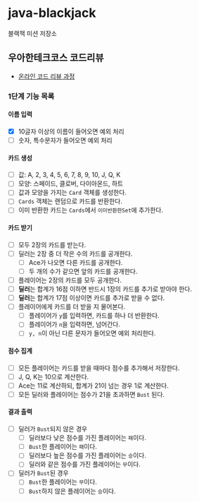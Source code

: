 # java-blackjack

블랙잭 미션 저장소

## 우아한테크코스 코드리뷰

- [온라인 코드 리뷰 과정](https://github.com/woowacourse/woowacourse-docs/blob/master/maincourse/README.md)

### 1단계 기능 목록

#### 이름 입력

- [x] 10글자 이상의 이름이 들어오면 예외 처리
- [ ] 숫자, 특수문자가 들어오면 예외 처리

#### 카드 생성

- [ ] 값: A, 2, 3, 4, 5, 6, 7, 8, 9, 10, J, Q, K
- [ ] 모양: 스페이드, 클로버, 다이아몬드, 하트
- [ ] 값과 모양을 가지는 `Card` 객체를 생성한다.
- [ ] `Cards` 객체는 랜덤으로 카드를 반환한다.
- [ ] 이미 반환한 카드는 `Cards`에서 `이미반환한Set`에 추가한다.

#### 카드 받기

- [ ] 모두 2장의 카드를 받는다.
- [ ] 딜러는 2장 중 더 작은 수의 카드를 공개한다.
    - [ ] Ace가 나오면 다른 카드를 공개한다.
    - [ ] 두 개의 수가 같으면 앞의 카드를 공개한다.
- [ ] 플레이어는 2장의 카드를 모두 공개한다.
- [ ] **딜러**는 합계가 16점 이하면 반드시 1장의 카드를 추가로 받아야 한다.
- [ ] **딜러**는 합계가 17점 이상이면 카드를 추가로 받을 수 없다.
- [ ] 플레이어에게 카드를 더 받을 지 물어본다.
    - [ ] 플레이어가 `y`를 입력하면, 카드를 하나 더 반환한다.
    - [ ] 플레이어가 `n`을 입력하면, 넘어간다.
    - [ ] `y, n`이 아닌 다른 문자가 들어오면 예외 처리한다.

#### 점수 집계

- [ ] 모든 플레이어는 카드를 받을 때마다 점수를 추가해서 저장한다.
- [ ] J, Q, K는 10으로 계산한다.
- [ ] Ace는 11로 계산하되, 합계가 21이 넘는 경우 1로 계산한다.
- [ ] 모든 딜러와 플레이어는 점수가 21을 초과하면 `Bust` 된다.

#### 결과 출력

- [ ] 딜러가 `Bust`되지 않은 경우
    - [ ] 딜러보다 낮은 점수를 가진 플레이어는 `패`이다.
    - [ ] `Bust`한 플레이어는 `패`이다.
    - [ ] 딜러보다 높은 점수를 가진 플레이어는 `승`이다.
    - [ ] 딜러와 같은 점수를 가진 플레이어는 `무`이다.
- [ ] 딜러가 `Bust`된 경우
    - [ ] `Bust`한 플레이어는 `무`이다.
    - [ ] `Bust`하지 않은 플레이어는 `승`이다.
